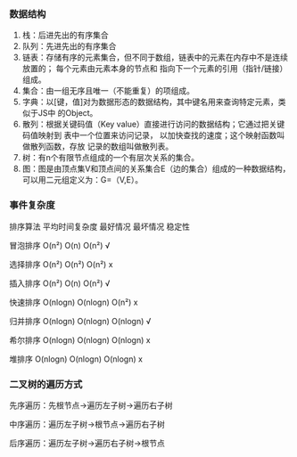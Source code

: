 ### 数据结构

1. 栈：后进先出的有序集合
2. 队列：先进先出的有序集合
3. 链表：存储有序的元素集合，但不同于数组，链表中的元素在内存中不是连续放置的； 每个元素由元素本身的节点和
指向下一个元素的引用（指针/链接）组成。
4. 集合：由一组无序且唯一（不能重复）的项组成。
5. 字典：以[键，值]对为数据形态的数据结构，其中键名用来查询特定元素，类似于JS中 的Object。
6. 散列：根据关键码值（Key value）直接进行访问的数据结构；它通过把关键码值映射到 表中一个位置来访问记录，
以加快查找的速度；这个映射函数叫做散列函数，存放 记录的数组叫做散列表。
7. 树：有n个有限节点组成的一个有层次关系的集合。
8. 图：图是由顶点集V和顶点间的关系集合E（边的集合）组成的一种数据结构，可以用二元组定义为：G=（V,E）。

### 事件复杂度
排序算法 平均时间复杂度 最好情况 最坏情况 稳定性

冒泡排序  O(n²)        O(n)     O(n²)    √

选择排序  O(n²)        O(n²)    O(n²)    x

插入排序  O(n²)        O(n)      O(n²)   √

快速排序  O(nlogn)    O(nlogn)   O(n²)   x

归并排序  O(nlogn)    O(nlogn)  O(nlogn) √

希尔排序  O(nlogn)    O(nlogn)  O(nlogn) x

堆排序    O(nlogn)    O(nlogn)  O(nlogn) x

### 二叉树的遍历方式

先序遍历：先根节点->遍历左子树->遍历右子树

中序遍历：遍历左子树->根节点->遍历右子树

后序遍历：遍历左子树->遍历右子树->根节点
